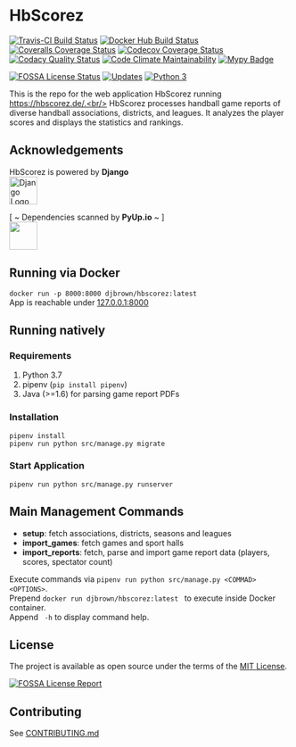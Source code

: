 # HbScorez

[![Travis-CI Build Status](https://travis-ci.org/djbrown/hbscorez.svg?branch=master)](https://travis-ci.org/djbrown/hbscorez)
[![Docker Hub Build Status](https://img.shields.io/docker/build/djbrown/hbscorez.svg)](https://hub.docker.com/r/djbrown/hbscorez/builds/)
[![Coveralls Coverage Status](https://coveralls.io/repos/github/djbrown/hbscorez/badge.svg)](https://coveralls.io/github/djbrown/hbscorez)
[![Codecov Coverage Status](https://codecov.io/github/djbrown/hbscorez/coverage.svg)](http://codecov.io/github/djbrown/hbscorez/)
[![Codacy Quality Status](https://api.codacy.com/project/badge/Grade/aa168e5b5c154b1ba8b891afa0998d9e)](https://www.codacy.com/app/djbrown/hbscorez?utm_source=github.com&amp;utm_medium=referral&amp;utm_content=djbrown/hbscorez&amp;utm_campaign=Badge_Grade)
[![Code Climate Maintainability](https://api.codeclimate.com/v1/badges/db7cf3c32bc124e21e8e/maintainability)](https://codeclimate.com/github/djbrown/hbscorez/maintainability)
[![Mypy Badge](http://www.mypy-lang.org/static/mypy_badge.svg)](http://mypy-lang.org/)
<!-- TODO: register on Sauce Labs at https://saucelabs.com/open-source/open-sauce [![Sauce Test Status](https://saucelabs.com/buildstatus/dan-brown)](https://saucelabs.com/u/dan-brown)
[![Sauce Labs Browsers](https://saucelabs.com/browser-matrix/dan-brown.svg)](https://saucelabs.com/u/dan-brown) -->
[![FOSSA License Status](https://app.fossa.io/api/projects/git%2Bgithub.com%2Fdjbrown%2Fhbscorez.svg?type=shield)](https://app.fossa.io/projects/git%2Bgithub.com%2Fdjbrown%2Fhbscorez?ref=badge_shield)
[![Updates](https://pyup.io/repos/github/djbrown/hbscorez/shield.svg)](https://pyup.io/repos/github/djbrown/hbscorez/)
[![Python 3](https://pyup.io/repos/github/djbrown/hbscorez/python-3-shield.svg)](https://pyup.io/repos/github/djbrown/hbscorez/)


<!-- TODO:  register on Sauce Labs at https://saucelabs.com/open-source/open-sauce [![Sauce Labs Browsers](https://saucelabs.com/browser-matrix/djbrown-hbscorez.svg)](https://saucelabs.com/u/djbrown-hbscorez) -->

This is the repo for the web application HbScorez running https://hbscorez.de/.<br/>
HbScorez processes handball game reports of diverse handball associations, districts, and leagues.
It analyzes the player scores and displays the statistics and rankings.

## Acknowledgements

HbScorez is powered by **Django**<br/>
[<img src="https://www.djangoproject.com/m/img/logos/django-logo-positive.svg" height="50" alt="Django Logo"/>](https://www.djangoproject.com/)

[ ~ Dependencies scanned by **PyUp.io** ~ ]<br/>
[<img src="https://pyup.io/static/images/logo.png" height="50"/>](https://pyup.io/)

## Running via Docker

`docker run -p 8000:8000 djbrown/hbscorez:latest`<br/>
App is reachable under [127.0.0.1:8000](http://127.0.0.1:8000)


## Running natively

### Requirements
1. Python 3.7
2. pipenv (`pip install pipenv`)
3. Java (>=1.6) for parsing game report PDFs


### Installation
`pipenv install`<br/>
`pipenv run python src/manage.py migrate`

### Start Application
`pipenv run python src/manage.py runserver`


## Main Management Commands

* **setup**: fetch associations, districts, seasons and leagues
* **import_games**: fetch games and sport halls
* **import_reports**: fetch, parse and import game report data (players, scores, spectator count)

Execute commands via `pipenv run python src/manage.py <COMMAD> <OPTIONS>`.<br/>
Prepend `docker run djbrown/hbscorez:latest ` to execute inside Docker container.<br/>
Append ` -h` to display command help.


## License

The project is available as open source under the terms of the [MIT License](http://opensource.org/licenses/MIT).

[![FOSSA License Report](https://app.fossa.io/api/projects/git%2Bgithub.com%2Fdjbrown%2Fhbscorez.svg?type=large)](https://app.fossa.io/projects/git%2Bgithub.com%2Fdjbrown%2Fhbscorez?ref=badge_large)

## Contributing
See [CONTRIBUTING.md](.github/CONTRIBUTING.md)
